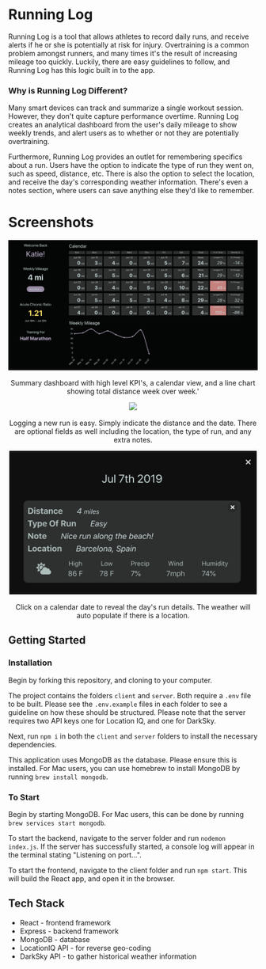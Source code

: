 # Running Log

Running Log is a tool that allows athletes to record daily runs, and receive alerts if he or she is potentially at risk for injury. Overtraining is a common problem amongst runners, and many times it's the result of increasing mileage too quickly. Luckily, there are easy guidelines to follow, and Running Log has this logic built in to the app. 

### Why is Running Log Different?

Many smart devices can track and summarize a single workout session. However, they don't quite capture performance overtime. Running Log creates an analytical dashboard from the user's daily mileage to show weekly trends, and alert users as to whether or not they are potentially overtraining. 

Furthermore, Running Log provides an outlet for remembering specifics about a run. Users have the option to indicate the type of run they went on, such as speed, distance, etc. There is also the option to select the location, and receive the day's corresponding weather information. There's even a notes section, where users can save anything else they'd like to remember.

# Screenshots

<p align="center">
    <img src="images/running-log-dashboard.png" width="775px" />
    <p align="center" font-style="italic">Summary dashboard with high level KPI's, a calendar view, and a line chart showing total distance week over week.'</p>
</p>

<p align="center">
    <img src="images/running-log-running-log-addRun.png" width="500px"/>
    <p align="center" font-style="italic">Logging a new run is easy. Simply indicate the distance and the date. There are optional fields as well including the location, the type of run, and any extra notes.</p>
</p>

<p align="center">
    <img src="images/running-log-day-view.png" width="500px"/>
    <p align="center" font-style="italic">Click on a calendar date to reveal the day's run details. The weather will auto populate if there is a location.</p>
</p>


## Getting Started

### Installation
Begin by forking this repository, and cloning to your computer. 

The project contains the folders `client` and `server`. Both require a `.env` file to be built. Please see the `.env.example` files in each folder to see a guideline on how these should be structured. Please note that the server requires two API keys one for Location IQ, and one for DarkSky.

Next, run `npm i` in both the `client` and `server` folders to install the necessary dependencies.

This application uses MongoDB as the database. Please ensure this is installed. 
For Mac users, you can use homebrew to install MongoDB by running `brew install mongodb`.


### To Start
Begin by starting MongoDB. For Mac users, this can be done by running `brew services start mongodb`.

To start the backend, navigate to the server folder and run `nodemon index.js`. If the server has successfully started, a console log will appear in the terminal stating "Listening on port...".

To start the frontend, navigate to the client folder and run `npm start`. This will build the React app, and open it in the browser.


## Tech Stack

* React - frontend framework
* Express - backend framework
* MongoDB - database
* LocationIQ API - for reverse geo-coding
* DarkSky API - to gather historical weather information



